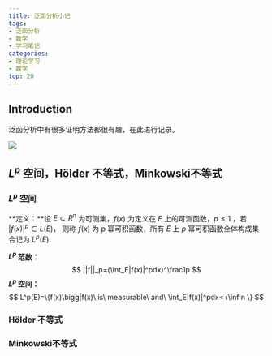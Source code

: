 ```yaml
---
title: 泛函分析小记
tags:
- 泛函分析
- 数学
- 学习笔记
categories:
- 理论学习
- 数学
top: 20
---
```


## Introduction

泛函分析中有很多证明方法都很有趣，在此进行记录。

![](https://download.kezhi.tech/img/202206082153173.png)

<!--more-->

## $L^p$ 空间，Hölder 不等式，Minkowski不等式

### $L^p$ 空间

**定义：**设 $E\subset R^n$ 为可测集，$f(x)$ 为定义在 $E$ 上的可测函数，$p\leq1$ ，若 $|f(x)|^p\in L(E)$， 则称 $f (x)$ 为 p 幂可积函数，所有 $E$ 上 $p$ 幂可积函数全体构成集合记为 $L^p (E)$.

**$L^p$ 范数：**
$$
||f||_p=(\int_E|f(x)|^pdx)^\frac1p
$$
**$L^p$ 空间：**
$$
L^p(E)=\{f(x)\bigg|f(x)\ is\ measurable\  and\ \int_E|f(x)|^pdx<+\infin \}
$$

### Hölder 不等式





### Minkowski不等式









